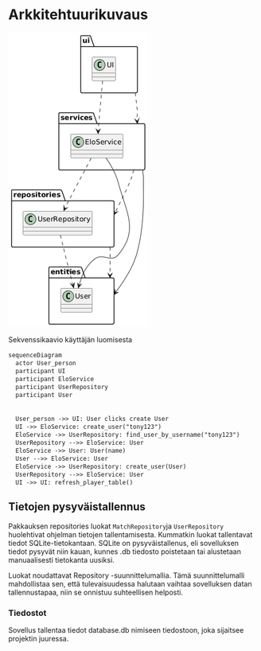 # Arkkitehtuurikuvaus


![](./kuvat/pakkauskaavio.jpg)

Sekvenssikaavio käyttäjän luomisesta

```mermaid
sequenceDiagram
  actor User_person
  participant UI
  participant EloService
  participant UserRepository
  participant User


  User_person ->> UI: User clicks create User
  UI ->> EloService: create_user("tony123")
  EloService ->> UserRepository: find_user_by_username("tony123")
  UserRepository -->> EloService: User
  EloService ->> User: User(name)
  User -->> EloService: User
  EloService ->> UserRepository: create_user(User)
  UserRepository -->> EloService: User
  UI ->> UI: refresh_player_table()
```


## Tietojen pysyväistallennus
Pakkauksen repositories luokat `MatchRepository`ja `UserRepository` huolehtivat ohjelman tietojen tallentamisesta. Kummatkin luokat tallentavat tiedot SQLite-tietokantaan. SQLite on pysyväistallenus, eli sovelluksen tiedot pysyvät niin kauan, kunnes .db tiedosto poistetaan tai alustetaan manuaalisesti tietokanta uusiksi.

Luokat noudattavat Repository -suunnittelumallia. Tämä suunnittelumalli mahdollistaa sen, että tulevaisuudessa halutaan vaihtaa sovelluksen datan tallennustapaa, niin se onnistuu suhteellisen helposti.

### Tiedostot

Sovellus tallentaa tiedot database.db nimiseen tiedostoon, joka sijaitsee projektin juuressa.